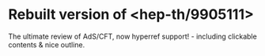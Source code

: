 # Rebuilt version of <hep-th/9905111>

The ultimate review of AdS/CFT, now hyperref support! - including clickable contents & nice outline.
